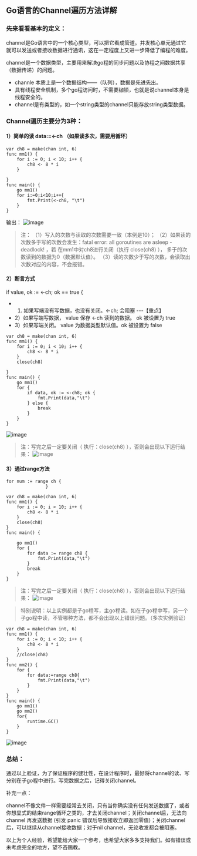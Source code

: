 ## Go语言的Channel遍历方法详解
### 先来看看基本的定义：
channel是Go语言中的一个核心类型，可以把它看成管道。并发核心单元通过它就可以发送或者接收数据进行通讯，这在一定程度上又进一步降低了编程的难度。

channel是一个数据类型，主要用来解决go程的同步问题以及协程之间数据共享（数据传递）的问题。
* channle 本质上是一个数据结构——（队列），数据是先进先出。
* 具有线程安全机制，多个go程访问时，不需要枷锁，也就是说channel本身是线程安全的。
* channel是有类型的，如一个string类型的channel只能存放string类型数据。

### Channel遍历主要分为3种：
#### 1）简单的读 data:=<-ch （如果读多次，需要用循环）
```
var ch8 = make(chan int, 6)
func mm1() {
	for i := 0; i < 10; i++ {
		ch8 <- 8 * i
	}
 
}
func main() {
	go mm1()
	for i:=0;i<10;i++{
		fmt.Print(<-ch8, "\t")
	}
}
```
输出：
![image](https://user-images.githubusercontent.com/6757408/172056135-64f1820e-1dca-4956-aff3-6385ba6320c0.png)

> 注：
>（1）写入的次数与读取的次数需要一致（本例是10）；
>（2）如果读的次数多于写的次数会发生：fatal error: all goroutines are asleep - deadlock! ，若 在mm1中对ch8进行关闭（执行 close(ch8) ），
多于的次数读到的数据为0（数据默认值）。
>（3）读的次数少于写的次数，会读取出次数对应的内容，不会报错。

#### 2）断言方式
if value, ok := <-ch; ok == true {
* 1) 如果写端没有写数据，也没有关闭。<-ch; 会阻塞 ---【重点】
* 2）如果写端写数据， value 保存 <-ch 读到的数据。 ok 被设置为 true
* 3）如果写端关闭。 value 为数据类型默认值。ok 被设置为 false
```
var ch8 = make(chan int, 6)
func mm1() {
	for i := 0; i < 10; i++ {
		ch8 <- 8 * i
	}
	close(ch8)
 
}
func main() {
	go mm1()
	for {
		if data, ok := <-ch8; ok {
			fmt.Print(data,"\t")
		} else {
			break
		}
	}
}
```
![image](https://user-images.githubusercontent.com/6757408/172056243-84b3cb0c-1c59-47c5-b9c1-ca771263ac0e.png)
> 注：写完之后一定要关闭（ 执行：close(ch8) ），否则会出现以下运行结果：
![image](https://user-images.githubusercontent.com/6757408/172056271-a90bfdc6-f597-4a0f-b5de-4b34dadb653f.png)
#### 3）通过range方法
```
for num := range ch {
               }
```
```
var ch8 = make(chan int, 6)
func mm1() {
	for i := 0; i < 10; i++ {
		ch8 <- 8 * i
	}
	close(ch8)
}
func main() {
 
	go mm1()
	for {
		for data := range ch8 {
			fmt.Print(data,"\t")
		}
		break
	}
}
```
> 注：写完之后一定要关闭（ 执行：close(ch8) ），否则会出现以下运行结果：
![image](https://user-images.githubusercontent.com/6757408/172056479-37ec59d0-a253-405f-b343-e4c9203e22ac.png)

> 特别说明：以上实例都是子go程写，主go程读。如在子go程中写，另一个子go程中读，不管哪种方法，都不会出现以上错误问题。（多次实例验证）
```
var ch8 = make(chan int, 6)
func mm1() {
	for i := 0; i < 10; i++ {
		ch8 <- 8 * i
	}
	//close(ch8)
}
func mm2() {
	for {
		for data:=range ch8{
			fmt.Print(data,"\t")
		}
	}
}
func main() {
	go mm1()
	go mm2()
	for{
		runtime.GC()
	}
}
```
![image](https://user-images.githubusercontent.com/6757408/172056573-77a93b71-b0c3-4527-893e-1dddbfd92be6.png)
### 总结：
通过以上验证，为了保证程序的健壮性，在设计程序时，最好将channel的读、写分别在子go程中进行。写完数据之后，记得关闭channel。

补充一点：

channel不像文件一样需要经常去关闭，只有当你确实没有任何发送数据了，或者你想显式的结束range循环之类的，才去关闭channel；关闭channel后，无法向channel 再发送数据
(引发 panic 错误后导致接收立即返回零值)；关闭channel后，可以继续从channel接收数据；对于nil channel，无论收发都会被阻塞。

以上为个人经验，希望能给大家一个参考，也希望大家多多支持我们。如有错误或未考虑完全的地方，望不吝赐教。

